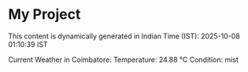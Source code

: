 # My Project

This content is dynamically generated in Indian Time (IST): 2025-10-08 01:10:39 IST


Current Weather in Coimbatore:
Temperature: 24.88 °C
Condition: mist

